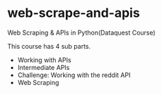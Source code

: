 # web-scrape-and-apis
Web Scraping &amp; APIs in Python(Dataquest Course)

This course has 4 sub parts.

* Working with APIs
* Intermediate APIs
* Challenge: Working with the reddit API
* Web Scraping